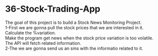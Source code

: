 # 36-Stock-Trading-App
The goal of this project is to build a Stock News Monitoring Project.\
1-First we are gonna pull the stock prices that we are interested in it. Calculate the %variation.\
Make the program get news when the stock price variation is too volatile. The API will fetch related information.\
2-The we are gonna send us an sms with the informatio related to it.
